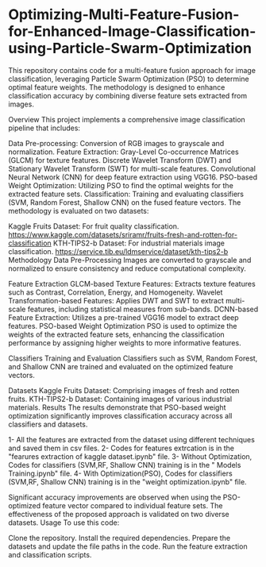 # Optimizing-Multi-Feature-Fusion-for-Enhanced-Image-Classification-using-Particle-Swarm-Optimization

This repository contains code for a multi-feature fusion approach for image classification, leveraging Particle Swarm Optimization (PSO) to determine optimal feature weights. The methodology is designed to enhance classification accuracy by combining diverse feature sets extracted from images.

Overview
This project implements a comprehensive image classification pipeline that includes:

Data Pre-processing: Conversion of RGB images to grayscale and normalization.
Feature Extraction:
Gray-Level Co-occurrence Matrices (GLCM) for texture features.
Discrete Wavelet Transform (DWT) and Stationary Wavelet Transform (SWT) for multi-scale features.
Convolutional Neural Network (CNN) for deep feature extraction using VGG16.
PSO-based Weight Optimization: Utilizing PSO to find the optimal weights for the extracted feature sets.
Classification: Training and evaluating classifiers (SVM, Random Forest, Shallow CNN) on the fused feature vectors.
The methodology is evaluated on two datasets:

Kaggle Fruits Dataset: For fruit quality classification. https://www.kaggle.com/datasets/sriramr/fruits-fresh-and-rotten-for-classification
KTH-TIPS2-b Dataset: For industrial materials image classification. https://service.tib.eu/ldmservice/dataset/kth-tips2-b
Methodology
Data Pre-Processing
Images are converted to grayscale and normalized to ensure consistency and reduce computational complexity.

Feature Extraction
GLCM-based Texture Features: Extracts texture features such as Contrast, Correlation, Energy, and Homogeneity.
Wavelet Transformation-based Features: Applies DWT and SWT to extract multi-scale features, including statistical measures from sub-bands.
DCNN-based Feature Extraction: Utilizes a pre-trained VGG16 model to extract deep features.
PSO-based Weight Optimization
PSO is used to optimize the weights of the extracted feature sets, enhancing the classification performance by assigning higher weights to more informative features.

Classifiers Training and Evaluation
Classifiers such as SVM, Random Forest, and Shallow CNN are trained and evaluated on the optimized feature vectors.

Datasets
Kaggle Fruits Dataset: Comprising images of fresh and rotten fruits.
KTH-TIPS2-b Dataset: Containing images of various industrial materials.
Results
The results demonstrate that PSO-based weight optimization significantly improves classification accuracy across all classifiers and datasets.

1- All the features are extracted from the dataset using different techniques and saved them in csv files.
2- Codes for features extrcation is in the "fearures extraction of kaggle dataset.ipynb" file.
3- Without Optimization, Codes for classifiers (SVM,RF, Shallow CNN) training is in the " Models Training.ipynb" file.
4- With Optimization(PSO), Codes for  classifiers (SVM,RF, Shallow CNN) training is in the "weight optimization.ipynb" file.

Significant accuracy improvements are observed when using the PSO-optimized feature vector compared to individual feature sets.
The effectiveness of the proposed approach is validated on two diverse datasets.
Usage
To use this code:

Clone the repository.
Install the required dependencies.
Prepare the datasets and update the file paths in the code.
Run the feature extraction and classification scripts.




